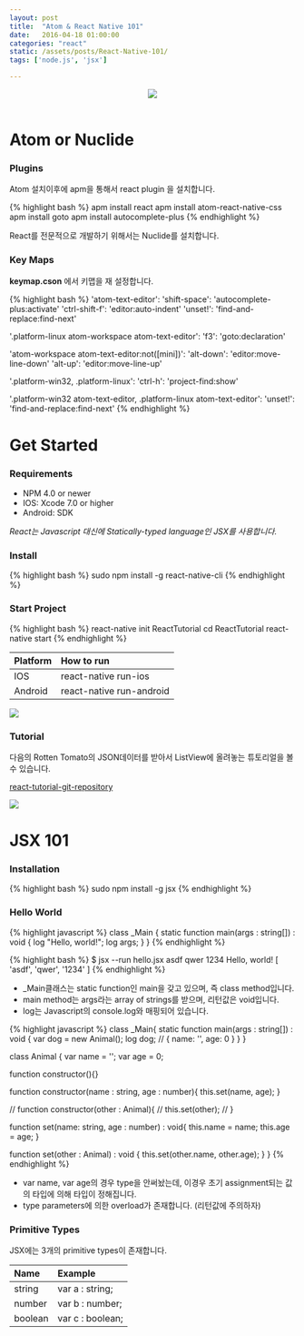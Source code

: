 ```yaml
---
layout: post
title:  "Atom & React Native 101"
date:   2016-04-18 01:00:00
categories: "react"
static: /assets/posts/React-Native-101/
tags: ['node.js', 'jsx']

---
```


<header>
<img src="{{ page.static }}react-native-logo.jpg" class="img-responsive img-rounded">
</header>

# Atom or Nuclide

### Plugins

Atom 설치이후에 apm을 통해서 react plugin 을 설치합니다.

{% highlight bash %}
apm install react
apm install atom-react-native-css
apm install goto
apm install autocomplete-plus
{% endhighlight %}

React를 전문적으로 개발하기 위해서는 Nuclide를 설치합니다.<br>

### Key Maps

**keymap.cson** 에서 키맵을 재 설정합니다.

{% highlight bash %}
'atom-text-editor':
  'shift-space': 'autocomplete-plus:activate'
  'ctrl-shift-f': 'editor:auto-indent'
  'unset!': 'find-and-replace:find-next'

'.platform-linux atom-workspace atom-text-editor':
  'f3': 'goto:declaration'

'atom-workspace atom-text-editor:not([mini])':
  'alt-down': 'editor:move-line-down'
  'alt-up': 'editor:move-line-up'

'.platform-win32, .platform-linux':
  'ctrl-h': 'project-find:show'

'.platform-win32 atom-text-editor, .platform-linux atom-text-editor':
  'unset!': 'find-and-replace:find-next'
{% endhighlight %}



# Get Started

### Requirements

* NPM 4.0 or newer
* IOS: Xcode 7.0 or higher
* Android: SDK

*React는 Javascript 대신에 Statically-typed language인 JSX를 사용합니다.*

### Install

{% highlight bash %}
sudo npm install -g react-native-cli
{% endhighlight %}

### Start Project

{% highlight bash %}
react-native init ReactTutorial
cd ReactTutorial
react-native start
{% endhighlight %}

| Platform | How to run |
|:---------|:-----------|
| IOS | react-native run-ios | |
| Android | react-native run-android | 핸드폰 흔들고 -> Dev Settings ->  Host, Port를 변경 <br>(이때 http://는 붙이지 않습니다.)|

<img src="{{ page.static }}first_capture.png" class="img-responsive img-rounded">


### Tutorial 

다음의 Rotten Tomato의 JSON데이터를 받아서 ListView에 올려놓는 튜토리얼을 볼 수 있습니다.

[react-tutorial-git-repository][react-tutorial-git-repository]

<img src="{{ page.static }}capture2.png" class="img-responsive img-rounded">


[react-tutorial-git-repository]: https://github.com/AndersonJo/react-tutorial


# JSX 101

### Installation

{% highlight bash %}
sudo npm install -g jsx
{% endhighlight %}


### Hello World

{% highlight javascript %}
class _Main {
    static function main(args : string[]) : void {
        log "Hello, world!";
        log args;
    }
}
{% endhighlight %}

{% highlight bash %}
$ jsx --run hello.jsx  asdf qwer 1234
Hello, world!
[ 'asdf', 'qwer', '1234' ]
{% endhighlight %}

* _Main클래스는 static function인 main을 갖고 있으며, 즉 class method입니다.
* main method는 args라는 array of strings를 받으며, 리턴값은 void입니다.
* log는 Javascript의 console.log와 매핑되어 있습니다.


{% highlight javascript %}
class _Main{
  static function main(args : string[]) : void {
    var dog = new Animal();
    log dog; // { name: '', age: 0 }
  }
}

class Animal {
  var name = '';
  var age = 0;

  function constructor(){}
  
  function constructor(name : string, age : number){
    this.set(name, age);
  }

  // function constructor(other : Animal){
  //   this.set(other);
  // }

  function set(name: string, age : number) : void{
    this.name = name;
    this.age = age;
  }

  function set(other : Animal) : void {
    this.set(other.name, other.age);
  }
}
{% endhighlight %}

* var name, var age의 경우 type을 안써놨는데, 이경우 초기 assignment되는 값의 타입에 의해 타입이 정해집니다.
* type parameters에 의한 overload가 존재합니다. (리턴값에 주의하자)

### Primitive Types

JSX에는 3개의 primitive types이 존재합니다.

| Name | Example | 
|:-----|:--------| 
| string | var a : string; |
| number | var b : number; |
| boolean | var c : boolean; |
